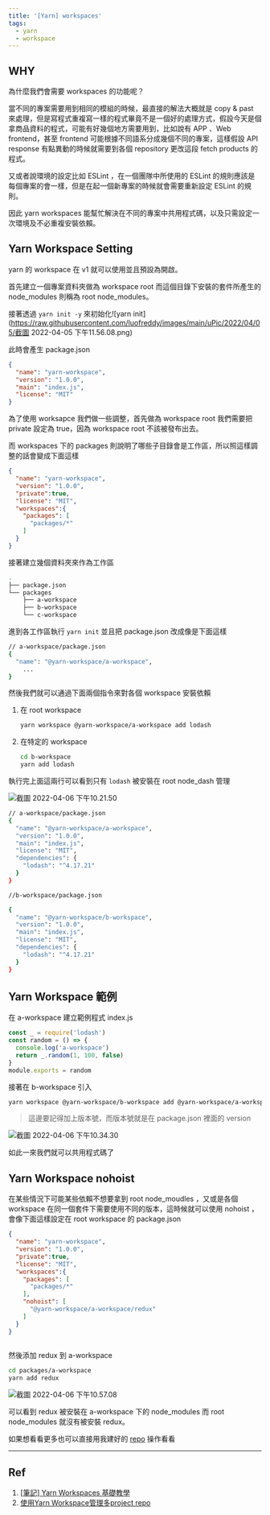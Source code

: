 ```yaml
---
title: '[Yarn] workspaces'
tags: 
  - yarn
  - workspace
---
```

## WHY

為什麼我們會需要 workspaces 的功能呢？

當不同的專案需要用到相同的模組的時候，最直接的解法大概就是 copy & past 來處理，但是寫程式重複寫一樣的程式畢竟不是一個好的處理方式，假設今天是個拿商品資料的程式，可能有好幾個地方需要用到，比如說有 APP 、Web frontend，甚至 frontend 可能根據不同語系分成幾個不同的專案，這樣假設 API response 有點異動的時候就需要到各個 repository 更改這段 fetch products 的程式。

又或者說環境的設定比如 ESLint ，在一個團隊中所使用的 ESLint 的規則應該是每個專案的會一樣，但是在起一個新專案的時候就會需要重新設定 ESLint 的規則。

因此 yarn workspaces 能幫忙解決在不同的專案中共用程式碼，以及只需設定一次環境及不必重複安裝依賴。

## Yarn Workspace Setting

yarn 的 workspace 在 v1 就可以使用並且預設為開啟。

首先建立一個專案資料夾做為 workspace root 而這個目錄下安裝的套件所產生的 node_modules 則稱為 root node_modules。

接著透過 `yarn init -y` 來初始化![yarn init](https://raw.githubusercontent.com/luofreddy/images/main/uPic/2022/04/05/截圖 2022-04-05 下午11.56.08.png)

此時會產生 package.json

```json
{
  "name": "yarn-workspace",
  "version": "1.0.0",
  "main": "index.js",
  "license": "MIT"
}

```

為了使用 worksapce 我們做一些調整，首先做為 workspace root 我們需要把 private 設定為 true，因為 workspace root 不該被發布出去。

而 workspaces 下的 packages 則說明了哪些子目錄會是工作區，所以照這樣調整的話會變成下面這樣

```json
{
  "name": "yarn-workspace",
  "version": "1.0.0",
  "private":true,
  "license": "MIT",
  "workspaces":{
    "packages": [
      "packages/*"
    ]
  }
}
```

接著建立幾個資料夾來作為工作區

```bash
.
├── package.json
└── packages
    ├── a-workspace
    ├── b-workspace
    └── c-workspace
```

進到各工作區執行 `yarn init` 並且把 package.json 改成像是下面這樣

```bash
// a-workspace/package.json
{
  "name": "@yarn-workspace/a-workspace",
	...
}

```

然後我們就可以通過下面兩個指令來對各個 workspace 安裝依賴

1. 在 root workspace

   ```bash
   yarn workspace @yarn-workspace/a-workspace add lodash

2. 在特定的 workspace

   ```bash
   cd b-workspace
   yarn add lodash
   ```

   

執行完上面這兩行可以看到只有 `lodash` 被安裝在 root node_dash 管理

![截圖 2022-04-06 下午10.21.50](https://raw.githubusercontent.com/luofreddy/images/main/uPic/2022/04/06/%E6%88%AA%E5%9C%96%202022-04-06%20%E4%B8%8B%E5%8D%8810.21.50.png)

```bash
// a-workspace/package.json
{
  "name": "@yarn-workspace/a-workspace",
  "version": "1.0.0",
  "main": "index.js",
  "license": "MIT",
  "dependencies": {
    "lodash": "^4.17.21"
  }
}

//b-workspace/package.json

{
  "name": "@yarn-workspace/b-workspace",
  "version": "1.0.0",
  "main": "index.js",
  "license": "MIT",
  "dependencies": {
    "lodash": "^4.17.21"
  }
}
```

## Yarn Workspace 範例

在 a-workspace 建立範例程式 index.js

```js
const _ = require('lodash')
const random = () => {
  console.log('a-workspace')
  return _.random(1, 100, false)
}
module.exports = random
```

接著在 b-workspace 引入

```bash
yarn workspace @yarn-workspace/b-workspace add @yarn-workspace/a-workspace@^1.0.0
```

> 這邊要記得加上版本號，而版本號就是在 package.json 裡面的 version

![截圖 2022-04-06 下午10.34.30](https://raw.githubusercontent.com/luofreddy/images/main/uPic/2022/04/06/%E6%88%AA%E5%9C%96%202022-04-06%20%E4%B8%8B%E5%8D%8810.34.30.png)

如此一來我們就可以共用程式碼了

## Yarn Workspace nohoist

在某些情況下可能某些依賴不想要拿到 root node_moudles ，又或是各個 workspace 在同一個套件下需要使用不同的版本，這時候就可以使用 nohoist ，會像下面這樣設定在 root workspace 的 package.json

```json
{
  "name": "yarn-workspace",
  "version": "1.0.0",
  "private":true,
  "license": "MIT",
  "workspaces":{
    "packages": [
      "packages/*"
    ],
    "nohoist": [
      "@yarn-workspace/a-workspace/redux"
    ]
  }
}
 
```

然後添加 redux 到 a-workspace

```bash
cd packages/a-workspace
yarn add redux
```

![截圖 2022-04-06 下午10.57.08](https://raw.githubusercontent.com/luofreddy/images/main/uPic/2022/04/07/yarn-workspaces-result.png)

可以看到 redux 被安裝在 a-workspace 下的 node_modules 而 root node_modules 就沒有被安裝 redux。

如果想看看更多也可以直接用我建好的 [repo](https://github.com/luofreddy/yarn-workspaces) 操作看看

---

## Ref

1. [[筆記] Yarn Workspaces 基礎教學](https://tokileecy.medium.com/%E7%AD%86%E8%A8%98-yarn-workspaces-%E5%9F%BA%E7%A4%8E%E6%95%99%E5%AD%B8-cbb16bb780ec)
2. [使用Yarn Workspace管理多project repo](https://hateonion.me/posts/b2b0/)